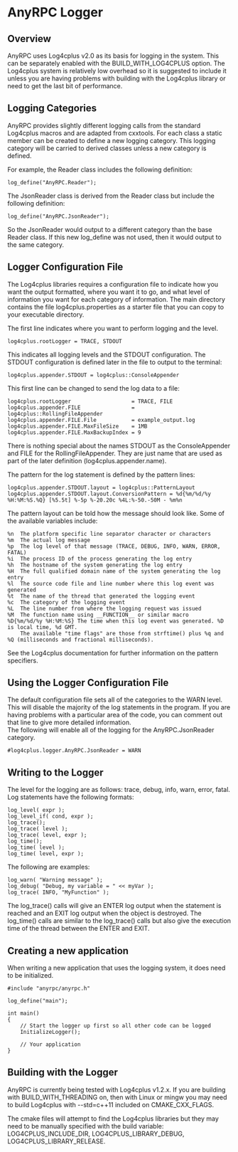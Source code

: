 # AnyRPC Logger

## Overview

AnyRPC uses Log4cplus v2.0 as its basis for logging in the system.
This can be separately enabled with the BUILD_WITH_LOG4CPLUS option.
The Log4cplus system is relatively low overhead so it is suggested
to include it unless you are having problems with building with the
Log4cplus library or need to get the last bit of performance.

## Logging Categories

AnyRPC provides slightly different logging calls from the standard
Log4cplus macros and are adapted from cxxtools.  For each class a
static member can be created to define a new logging category.
This logging category will be carried to derived classes unless a
new category is defined.

For example, the Reader class includes the following definition:

	log_define("AnyRPC.Reader");

The JsonReader class is derived from the Reader class but include
the following definition:

	log_define("AnyRPC.JsonReader");

So the JsonReader would output to a different category than the base
Reader class.  If this new log_define was not used, then it would
output to the same category.

## Logger Configuration File

The Log4cplus libraries requires a configuration file to indicate how
you want the output formatted, where you want it to go, and what
level of information you want for each category of information.
The main directory contains the file log4cplus.properties as a 
starter file that you can copy to your executable directory.

The first line indicates where you want to perform logging and the level.

	log4cplus.rootLogger = TRACE, STDOUT
	
This indicates all logging levels and the STDOUT configuration.  The STDOUT
configuration is defined later in the file to output to the terminal:

	log4cplus.appender.STDOUT = log4cplus::ConsoleAppender
	
This first line can be changed to send the log data to a file:

	log4cplus.rootLogger                   = TRACE, FILE
	log4cplus.appender.FILE                = log4cplus::RollingFileAppender
	log4cplus.appender.FILE.File           = example_output.log
	log4cplus.appender.FILE.MaxFileSize    = 1MB
	log4cplus.appender.FILE.MaxBackupIndex = 9
	
There is nothing special about the names STDOUT as the ConsoleAppender
and FILE for the RollingFileAppender.  They are just name that are
used as part of the later definition (log4cplus.appender.name).

The pattern for the log statement is defined by the pattern lines:

	log4cplus.appender.STDOUT.layout = log4cplus::PatternLayout
	log4cplus.appender.STDOUT.layout.ConversionPattern = %d{%m/%d/%y %H:%M:%S.%Q} [%5.5t] %-5p %-20.20c %4L:%-50.-50M - %m%n
	
The pattern layout can be told how the message should look like. Some of the available variables include:
    
    %n  The platform specific line separator character or characters
    %m  The actual log message
    %p  The log level of that message (TRACE, DEBUG, INFO, WARN, ERROR, FATAL)
    %i  The process ID of the process generating the log entry
    %h  The hostname of the system generating the log entry
    %H  The full qualified domain name of the system generating the log entry
    %l  The source code file and line number where this log event was generated
    %t  The name of the thread that generated the logging event
    %c  The category of the logging event
    %L  The line number from where the logging request was issued
    %M  The function name using __FUNCTION__ or similar macro
    %D{%m/%d/%y %H:%M:%S} The time when this log event was generated. %D is local time, %d GMT. 
        The available "time flags" are those from strftime() plus %q and %Q (milliseconds and fractional milliseconds).
        
See the Log4cplus documentation for further information on the pattern specifiers.

## Using the Logger Configuration File

The default configuration file sets all of the categories to the WARN level.
This will disable the majority of the log statements in the program.
If you are having problems with a particular area of the code, you can
comment out that line to give more detailed information.  
The following will enable all of the logging for the AnyRPC.JsonReader category.

	#log4cplus.logger.AnyRPC.JsonReader = WARN
	
## Writing to the Logger

The level for the logging are as follows: trace, debug, info, warn, error, fatal.
Log statements have the following formats:

	log_level( expr );
	log_level_if( cond, expr );
	log_trace();
	log_trace( level );
	log_trace( level, expr );
	log_time();
	log_time( level );
	log_time( level, expr );
	
The following are examples:

	log_warn( "Warning message" );
	log_debug( "Debug, my variable = " << myVar );
	log_trace( INFO, "MyFunction" );
	
The log_trace() calls will give an ENTER log output when the statement is reached and 
an EXIT log output when the object is destroyed.
The log_time() calls are similar to the log_trace() calls but also give the execution
time of the thread between the ENTER and EXIT.  

## Creating a new application

When writing a new application that uses the logging system, it does need to
be initialized.

	#include "anyrpc/anyrpc.h"
	
	log_define("main");

	int main()
	{
		// Start the logger up first so all other code can be logged
    	InitializeLogger();
    	
    	// Your application
    }

## Building with the Logger

AnyRPC is currently being tested with Log4cplus v1.2.x.  If you are building with
BUILD_WITH_THREADING on, then with Linux or mingw you may need to build Log4cplus 
with --std=c++11 included on CMAKE_CXX_FLAGS.

The cmake files will attempt to find the Log4cplus libraries but they may need to 
be manually specified with the build variable: LOG4CPLUS_INCLUDE_DIR, LOG4CPLUS_LIBRARY_DEBUG,
LOG4CPLUS_LIBRARY_RELEASE.
